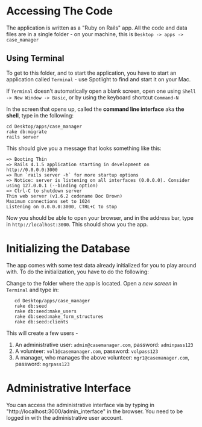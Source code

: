 # Accessing The Code 

The application is written as a "Ruby on Rails" app. All the code and data files are in a single folder - on your
machine, this is `Desktop -> apps -> case_manager`

## Using Terminal

To get to this folder, and to start the application, you have to start an application called `Terminal` - use Spotlight to find and start it on your Mac.

If `Terminal` doesn't automatically open a blank screen, open one using `Shell -> New Window -> Basic`, or by using the keyboard shortcut `Command-N`

In the screen that opens up, called the **command line interface** aka **the shell**, type in the following:

    cd Desktop/apps/case_manager
    rake db:migrate
    rails server

This should give you a message that looks something like this:

    => Booting Thin
    => Rails 4.1.5 application starting in development on http://0.0.0.0:3000
    => Run `rails server -h` for more startup options
    => Notice: server is listening on all interfaces (0.0.0.0). Consider using 127.0.0.1 (--binding option)
    => Ctrl-C to shutdown server
    Thin web server (v1.6.2 codename Doc Brown)
    Maximum connections set to 1024
    Listening on 0.0.0.0:3000, CTRL+C to stop

Now you should be able to open your browser, and in the address bar, type in `http://localhost:3000`. This should show you the app.

# Initializing the Database

The app comes with some test data already initialized for you to play around with. To do the initialization, you have to do the following:

Change to the folder where the app is located. Open a _new screen_ in `Terminal` and type in:

       cd Desktop/apps/case_manager
       rake db:seed
       rake db:seed:make_users
       rake db:seed:make_form_structures
       rake db:seed:clients

This will create a few users - 

1. An administrative user: `admin@casemanager.com`, password: `adminpass123`
1. A volunteer: `vol1@casemanager.com`, password: `volpass123`
1. A manager, who manages the above volunteer: `mgr1@casemanager.com`, password: `mgrpass123`

# Administrative Interface

You can access the administrative interface via by typing in
"http://localhost:3000/admin_interface" in the browser. You need to be
logged in with the administrative user account.